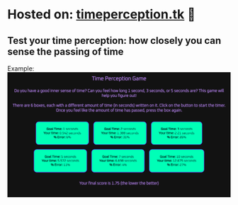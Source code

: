 # Hosted on: [timeperception.tk](https://timeperception.tk) 🔗

## Test your time perception: how closely you can sense the passing of time
Example:
![](https://github.com/Walker30263/time-perception/blob/main/ui.png)